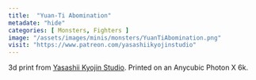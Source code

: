 ```yaml
---
title:  "Yuan-Ti Abomination"
metadate: "hide"
categories: [ Monsters, Fighters ]
image: "/assets/images/minis/monsters/YuanTiAbomination.png"
visit: "https://www.patreon.com/yasashiikyojinstudio"
---
```

3d print from [Yasashii Kyojin Studio](https://www.patreon.com/yasashiikyojinstudio). 
Printed on an Anycubic Photon X 6k.